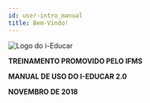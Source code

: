 ```yaml
---
id: user-intro_manual
title: Bem-Vindo!
---
```


<img alt="Logo do i-Educar" src="/img/capa_manual.png" class="imgCapa"/> 

<div class="blockCenterText">

**TREINAMENTO PROMOVIDO PELO IFMS**

**MANUAL DE USO DO I-EDUCAR 2.0**

**NOVEMBRO DE 2018**

</div>